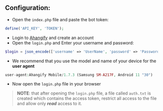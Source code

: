 




Configuration:
---------

* Open the `index.php` file and paste the bot token:
```php
define('API_KEY', 'TOKEN');
```
* Login to [Ahangify](https://ahangify/login) and create an account
* Open the `login.php` and Enter your username and password:
```php
$login = json_encode(['username' => 'UserName', 'password' => 'Password']);
  ```
  
  - We recommend that you use the model and name of your device for the **user agent**
  ```php
  user-agent:Ahangify Mobile/1.7.3 (Samsung SM-A217F, Android 11 "30")
  ```

* Now open the `login.php` file in your browser
> **NOTE**: that after opening the `login.php` file, a file called `auth.txt` is created which contains the access token, restrict all access to the file and allow only ***read*** access to it.

